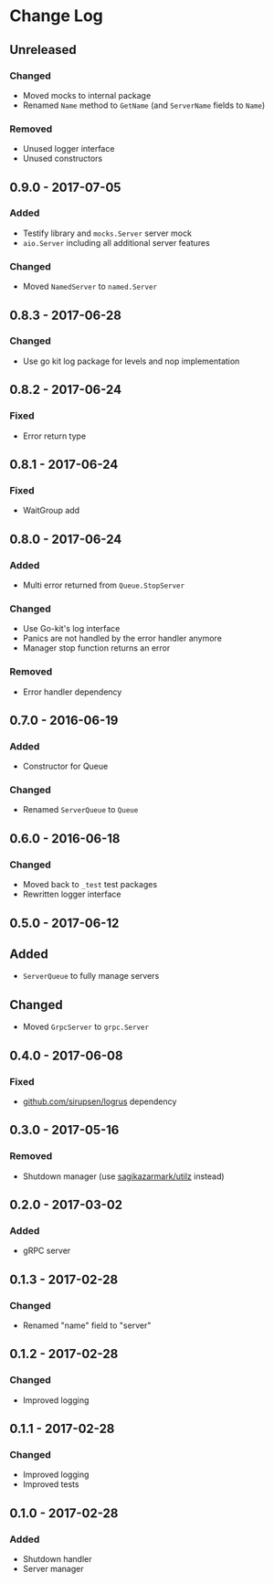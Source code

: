 # Change Log


## Unreleased

### Changed

- Moved mocks to internal package
- Renamed `Name` method to `GetName` (and `ServerName` fields to `Name`)

### Removed

- Unused logger interface
- Unused constructors


## 0.9.0 - 2017-07-05

### Added

- Testify library and `mocks.Server` server mock
- `aio.Server` including all additional server features

### Changed

- Moved `NamedServer` to `named.Server`


## 0.8.3 - 2017-06-28

### Changed

- Use go kit log package for levels and nop implementation


## 0.8.2 - 2017-06-24

### Fixed

- Error return type


## 0.8.1 - 2017-06-24

### Fixed

- WaitGroup add


## 0.8.0 - 2017-06-24

### Added

- Multi error returned from `Queue.StopServer`

### Changed

- Use Go-kit's log interface
- Panics are not handled by the error handler anymore
- Manager stop function returns an error

### Removed

- Error handler dependency


## 0.7.0 - 2016-06-19

### Added

- Constructor for Queue

### Changed

- Renamed `ServerQueue` to `Queue`


## 0.6.0 - 2016-06-18

### Changed

- Moved back to `_test` test packages
- Rewritten logger interface


## 0.5.0 - 2017-06-12

## Added

- `ServerQueue` to fully manage servers

## Changed

- Moved `GrpcServer` to `grpc.Server`


## 0.4.0 - 2017-06-08

### Fixed

- [github.com/sirupsen/logrus](https://github.com/sirupsen/logrus) dependency


## 0.3.0 - 2017-05-16

### Removed

- Shutdown manager (use [sagikazarmark/utilz](https://github.com/sagikazarmark/utilz) instead)


## 0.2.0 - 2017-03-02

### Added

- gRPC server


## 0.1.3 - 2017-02-28

### Changed

- Renamed "name" field to "server"


## 0.1.2 - 2017-02-28

### Changed

- Improved logging


## 0.1.1 - 2017-02-28

### Changed

- Improved logging
- Improved tests


## 0.1.0 - 2017-02-28

### Added

- Shutdown handler
- Server manager
